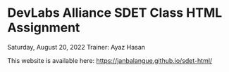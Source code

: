 # DevLabs Alliance SDET Class HTML Assignment
Saturday, August 20, 2022
Trainer: Ayaz Hasan

This website is available here: https://janbalangue.github.io/sdet-html/
